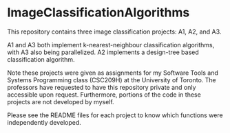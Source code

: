 # ImageClassificationAlgorithms
This repository contains three image classification projects: A1, A2, and A3. 

A1 and A3 both implement k-nearest-neighbour classification algorithms, with A3 also being parallelized. A2 implements a design-tree based classification algorithm. 

Note these projects were given as assignments for my Software Tools and Systems Programming class (CSC209H) at the University of Toronto. The professors have requested to have this repository private and only accessible upon request. Furthermore, portions of the code in these projects are not developed by myself. 

Please see the README files for each project to know which functions were independently developed. 
